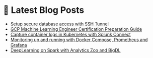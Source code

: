 # 📩 Latest Blog Posts
<!-- BLOG-POST-LIST:START -->
- [Setup secure database access with SSH Tunnel](https://dzlab.github.io/gcp/2022/01/16/gcp-sshtunnel/)
- [GCP Machine Learning Engineer Certification Preparation Guide](https://dzlab.github.io/certification/2022/01/08/gcp-ml-engineer-prep/)
- [Capture container logs in Kubernetes with Splunk Connect](https://dzlab.github.io/monitoring/2022/01/04/k8s-splunk/)
- [Monitoring up and running with Docker Compose, Prometheus and Grafana](https://dzlab.github.io/monitoring/2021/12/30/monitoring-stack-docker/)
- [DeepLearning on Spark with Analytics Zoo and BigDL](https://dzlab.github.io/dl/2021/12/22/deeplearning-spark/)
<!-- BLOG-POST-LIST:END -->
